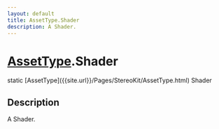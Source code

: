 ```yaml
---
layout: default
title: AssetType.Shader
description: A Shader.
---
```

# [AssetType]({{site.url}}/Pages/StereoKit/AssetType.html).Shader

<div class='signature' markdown='1'>
static [AssetType]({{site.url}}/Pages/StereoKit/AssetType.html) Shader
</div>

## Description
A Shader.

